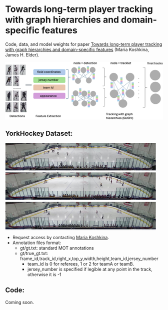 # Towards long-term player tracking with graph hierarchies and domain-specific features
Code, data, and model weights for paper [Towards long-term player tracking with graph hierarchies and domain-specific
features](https://arxiv.org/pdf/2502.21242) (Maria Koshkina, James H. Elder).

![Pipeline](docs/sports-sushi-overview.png)

## YorkHockey Dataset:
![YorkHockey](docs/york_hockey_sample.png)
* Request access by contacting [Maria Koshkina](mailto:koshkina@hotmail.com?subject=YorkHockey).
* Annotation files format:
  * gt/gt.txt: standard MOT annotations
  * gt/true_gt.txt: frame_id,track_id,right_x,top_y,width,height,team_id,jersey_number
    * team_id is 0 for referees, 1 or 2 for teamA or teamB.
    * jersey_number is specified if legible at any point in the track, otherwise it is -1

  
## Code:
Coming soon.

<!-- ## Requirements:
* pytorch 1.9.0
* opencv

## Setup:

## Data:


### Models:


## Inference:


## Train (Hockey)


## Train (SoccerNet)

## Citation


## Acknowledgements


## License
[![License](https://i.creativecommons.org/l/by-nc/3.0/88x31.png)](http://creativecommons.org/licenses/by-nc/3.0/)

This work is licensed under a [Creative Commons Attribution-NonCommercial 3.0 Unported License](http://creativecommons.org/licenses/by-nc/3.0/).]:# -->
